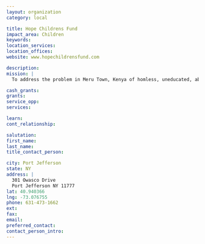 ```yaml
---
layout: organization
category: local

title: Hope Childrens Fund
impact_area: Children
keywords: 
location_services: 
location_offices: 
website: www.hopechildrensfund.com

description: 
mission: |
  To address the problem in Meru Town, Kenya of homless, uneducated, abandoned children, Joseph Kirima Rwito, a 47 year old elementary school principal, Teachers Union leader and Education Secretary for the East Africa Pentecostal Churches, has built a shelter for the youngest street children. He has converted an empty church building into a combination dining hall and kitchen, and added a second structure that provide space for a dormitory, classrooms and staff quarters. These buildings will eventually house up to 80 street children, ages 6 to 13 years old.  We now have 41 boys and girls under our care. Two are in nursery school, and the rest attend elementary school. The Jerusha Mwiraria Hope Children's Home, located 5 km south of Meru town center on a 1 acre site belonging to the Hope Children's Fund, Ltd., provides for abandoned children from all denominations.

cash_grants: 
grants: 
service_opp: 
services: 

learn: 
cont_relationship: 

salutation: 
first_name: 
last_name: 
title_contact_person: 

city: Port Jefferson
state: NY
address: |
  301 Owasco Drive  
  Port Jefferson NY 11777
lat: 40.940366
lng: -73.076755
phone: 631-473-1662
ext: 
fax: 
email: 
preferred_contact: 
contact_person_intro: 
---
```


